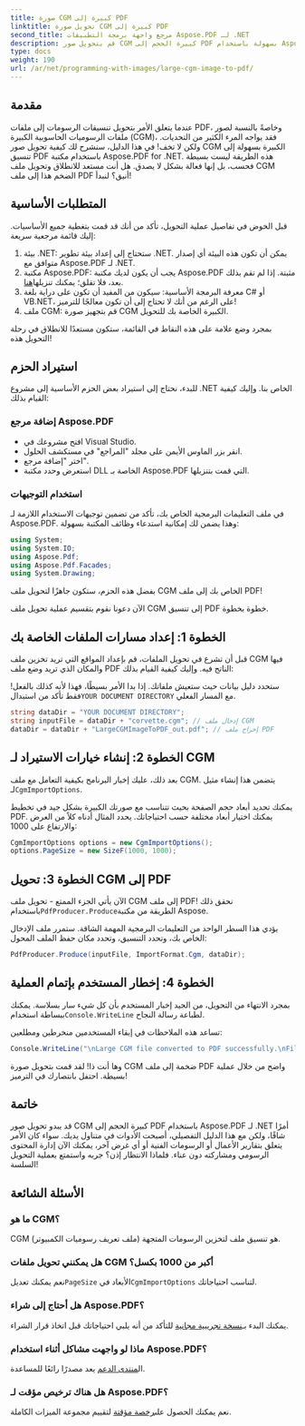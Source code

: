 ```yaml
---
title: صورة CGM كبيرة إلى PDF
linktitle: تحويل صورة CGM كبيرة إلى PDF
second_title: مرجع واجهة برمجة التطبيقات Aspose.PDF لـ .NET
description: قم بتحويل صور CGM كبيرة الحجم إلى PDF بسهولة باستخدام Aspose.PDF لـ .NET. اتبع هذا الدليل البسيط للحصول على عملية تحويل سريعة وفعالة.
type: docs
weight: 190
url: /ar/net/programming-with-images/large-cgm-image-to-pdf/
---
```

## مقدمة

عندما يتعلق الأمر بتحويل تنسيقات الرسومات إلى ملفات PDF، وخاصةً بالنسبة لصور ملفات الرسوميات الحاسوبية الكبيرة (CGM)، فقد يواجه المرء الكثير من التحديات. ولكن لا تخف! في هذا الدليل، سنشرح لك كيفية تحويل صور CGM الكبيرة بسهولة إلى تنسيق PDF باستخدام مكتبة Aspose.PDF for .NET. هذه الطريقة ليست بسيطة فحسب، بل إنها فعالة بشكل لا يصدق. هل أنت مستعد للانطلاق وتحويل ملف CGM الضخم هذا إلى ملف PDF أنيق؟ لنبدأ!

## المتطلبات الأساسية

قبل الخوض في تفاصيل عملية التحويل، تأكد من أنك قد قمت بتغطية جميع الأساسيات. إليك قائمة مرجعية سريعة:

1. بيئة .NET: ستحتاج إلى إعداد بيئة تطوير .NET. يمكن أن تكون هذه البيئة أي إصدار متوافق مع Aspose.PDF لـ .NET.
2. مكتبة Aspose.PDF: يجب أن يكون لديك مكتبة Aspose.PDF مثبتة. إذا لم تقم بذلك بعد، فلا تقلق؛ يمكنك تنزيلها[هنا](https://releases.aspose.com/pdf/net/).
3. معرفة البرمجة الأساسية: سيكون من المفيد أن تكون على دراية بلغة C# أو VB.NET، على الرغم من أنك لا تحتاج إلى أن تكون معالجًا للترميز!
4. ملف CGM: قم بتجهيز صورة CGM الكبيرة الخاصة بك للتحويل.

بمجرد وضع علامة على هذه النقاط في القائمة، ستكون مستعدًا للانطلاق في رحلة التحويل هذه!

## استيراد الحزم

للبدء، نحتاج إلى استيراد بعض الحزم الأساسية إلى مشروع .NET الخاص بنا. وإليك كيفية القيام بذلك:

### إضافة مرجع Aspose.PDF

- افتح مشروعك في Visual Studio.
- انقر بزر الماوس الأيمن على مجلد "المراجع" في مستكشف الحلول.
- اختر "إضافة مرجع".
- استعرض وحدد مكتبة DLL الخاصة بـ Aspose.PDF التي قمت بتنزيلها.

### استخدام التوجيهات

في ملف التعليمات البرمجية الخاص بك، تأكد من تضمين توجيهات الاستخدام اللازمة لـ Aspose.PDF. وهذا يضمن لك إمكانية استدعاء وظائف المكتبة بسهولة:

```csharp
using System;
using System.IO;
using Aspose.Pdf;
using Aspose.Pdf.Facades;
using System.Drawing;
```

بفضل هذه الحزم، ستكون جاهزًا لتحويل ملف CGM الخاص بك إلى ملف PDF!

الآن دعونا نقوم بتقسيم عملية تحويل ملف CGM إلى تنسيق PDF خطوة بخطوة.

## الخطوة 1: إعداد مسارات الملفات الخاصة بك

قبل أن تشرع في تحويل الملفات، قم بإعداد المواقع التي تريد تخزين ملف CGM فيها والمكان الذي تريد وضع ملف PDF الناتج فيه. وإليك كيفية القيام بذلك:

 ستحدد دليل بيانات حيث ستعيش ملفاتك. إذا بدا الأمر بسيطًا، فهذا لأنه كذلك بالفعل! فقط تأكد من استبدال`YOUR DOCUMENT DIRECTORY` مع المسار الفعلي.

```csharp
string dataDir = "YOUR DOCUMENT DIRECTORY";
string inputFile = dataDir + "corvette.cgm"; // إدخال ملف CGM
dataDir = dataDir + "LargeCGMImageToPDF_out.pdf"; // إخراج ملف PDF
```

## الخطوة 2: إنشاء خيارات الاستيراد لـ CGM

 بعد ذلك، عليك إخبار البرنامج بكيفية التعامل مع ملف CGM. يتضمن هذا إنشاء مثيل لـ`CgmImportOptions`.

يمكنك تحديد أبعاد حجم الصفحة بحيث تتناسب مع صورتك الكبيرة بشكل جيد في تخطيط PDF. يمكنك اختيار أبعاد مختلفة حسب احتياجاتك. يحدد المثال أدناه كلاً من العرض والارتفاع على 1000:

```csharp
CgmImportOptions options = new CgmImportOptions();
options.PageSize = new SizeF(1000, 1000);
```

## الخطوة 3: تحويل CGM إلى PDF

 الآن يأتي الجزء الممتع - تحويل ملف CGM إلى ملف PDF! نحقق ذلك باستخدام`PdfProducer.Produce`الطريقة من مكتبة Aspose.

يؤدي هذا السطر الواحد من التعليمات البرمجية المهمة الشاقة. ستمرر ملف الإدخال الخاص بك، وتحدد التنسيق، وتحدد مكان حفظ الملف المحول:

```csharp
PdfProducer.Produce(inputFile, ImportFormat.Cgm, dataDir);
```

## الخطوة 4: إخطار المستخدم بإتمام العملية

 بمجرد الانتهاء من التحويل، من الجيد إخبار المستخدم بأن كل شيء سار بسلاسة. يمكنك ببساطة استخدام`Console.WriteLine` لطباعة رسالة النجاح.

تساعد هذه الملاحظات في إبقاء المستخدمين منخرطين ومطلعين:

```csharp
Console.WriteLine("\nLarge CGM file converted to PDF successfully.\nFile saved at " + dataDir);
```

وها أنت ذا! لقد قمت بتحويل صورة CGM ضخمة إلى ملف PDF واضح من خلال عملية بسيطة. احتفل بانتصارك في الترميز!

## خاتمة

قد يبدو تحويل صور CGM كبيرة الحجم إلى PDF باستخدام Aspose.PDF لـ .NET أمرًا شاقًا، ولكن مع هذا الدليل التفصيلي، أصبحت الأدوات في متناول يديك. سواء كان الأمر يتعلق بتقارير الأعمال أو الرسومات الفنية أو أي غرض آخر، يمكنك الآن إدارة المحتوى الرسومي ومشاركته دون عناء. فلماذا الانتظار إذن؟ جربه واستمتع بعملية التحويل السلسة!

## الأسئلة الشائعة

### ما هو CGM؟
CGM (ملف تعريف رسوميات الكمبيوتر) هو تنسيق ملف لتخزين الرسومات المتجهة.

### هل يمكنني تحويل ملفات CGM أكبر من 1000 بكسل؟
 نعم يمكنك تعديل`PageSize` الأبعاد في`CgmImportOptions` لتناسب احتياجاتك.

### هل أحتاج إلى شراء Aspose.PDF؟
 يمكنك البدء بـ[نسخة تجريبية مجانية](https://releases.aspose.com/) للتأكد من أنه يلبي احتياجاتك قبل اتخاذ قرار الشراء.

### ماذا لو واجهت مشاكل أثناء استخدام Aspose.PDF؟
 ال[منتدى الدعم](https://forum.aspose.com/c/pdf/10) يعد مصدرًا رائعًا للمساعدة.

### هل هناك ترخيص مؤقت لـ Aspose.PDF؟
 نعم يمكنك الحصول على[رخصة مؤقتة](https://purchase.aspose.com/temporary-license/) لتقييم مجموعة الميزات الكاملة.
